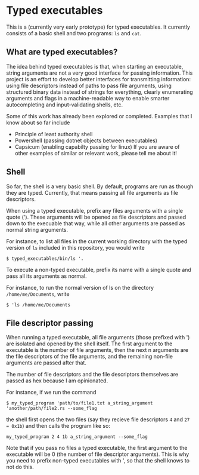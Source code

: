 # Typed executables
This is a (currently very early prototype) for typed executables.
It currently consists of a basic shell and two programs: `ls` and `cat`.

## What are typed executables?
The idea behind typed executables is that, when starting an executable, string arguments are not a very good interface for passing information.
This project is an effort to develop better interfaces for transmitting information:
using file descriptors instead of paths to pass file arguments,
using structured binary data instead of strings for everything,
clearly enumerating arguments and flags in a machine-readable way to enable smarter autocompleting and input-validating shells,
etc.

Some of this work has already been explored or completed. Examples that I know about so far include
- Principle of least authority shell
- Powershell (passing dotnet objects between executables)
- Capsicum (enabling capabilty passing for linux)
If you are aware of other examples of similar or relevant work, please tell me about it!

## Shell
So far, the shell is a very basic shell.
By default, programs are run as though they are typed.
Currently, that means passing all file arguments as file descriptors.

When using a typed executable, prefix any files arguments with a single quote (').
These arguments will be opened as file descriptors and passed down to the execuable that way,
while all other arguments are passed as normal string arguments.

For instance, to list all files in the current working directory with the typed version of `ls` included in this repository, you would write
```
$ typed_executables/bin/ls '.
```

To execute a non-typed executable,
prefix its name with a single quote and pass all its arguments as normal.

For instance, to run the normal version of ls on the directory `/home/me/Documents`, write
```
$ 'ls /home/me/Documents
```

## File descriptor passing
When running a typed executable, all file arguments (those prefixed with ') are isolated and opened by the shell itself.
The first argument to the executable is the number of file arguments,
then the next n arguments are the file descriptors of the file arguments,
and the remaining non-file arguments are passed after that.

The number of file descriptors and the file descriptors themselves are passed as hex because I am opinionated.

For instance, if we run the command
```
$ my_typed_program 'path/to/file1.txt a_string_argument 'another/path/file2.rs --some_flag
```
the shell first opens the two files (say they recieve file descriptors `4` and `27 = 0x1b`) and then calls the program like so:
```
my_typed_program 2 4 1b a_string_argument --some_flag
```
Note that if you pass no files a typed executable, the first argument to the executable will be 0 (the number of file descriptor arguments).
This is why you need to prefix non-typed executables with ', so that the shell knows to not do this.


